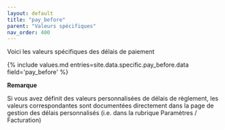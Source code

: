 ```yaml
---
layout: default
title: "pay_before"
parent: "Valeurs spécifiques"
nav_order: 400
---
```

Voici les valeurs spécifiques des délais de paiement

{% include values.md entries=site.data.specific.pay_before.data field='pay_before' %}


**Remarque**

Si vous avez définit des valeurs personnalisées de délais de règlement, les valeurs correspondantes sont documentées directement dans la page de gestion des délais personnalisés (i.e. dans la rubrique Paramètres / Facturation)
